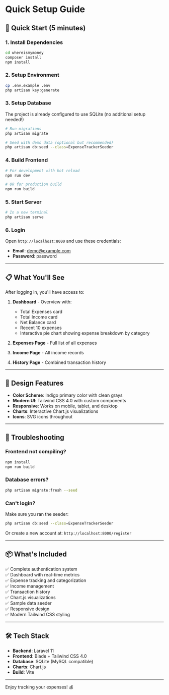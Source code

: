 # Quick Setup Guide

## 🚀 Quick Start (5 minutes)

### 1. Install Dependencies
```bash
cd whereismymoney
composer install
npm install
```

### 2. Setup Environment
```bash
cp .env.example .env
php artisan key:generate
```

### 3. Setup Database
The project is already configured to use SQLite (no additional setup needed!)

```bash
# Run migrations
php artisan migrate

# Seed with demo data (optional but recommended)
php artisan db:seed --class=ExpenseTrackerSeeder
```

### 4. Build Frontend
```bash
# For development with hot reload
npm run dev

# OR for production build
npm run build
```

### 5. Start Server
```bash
# In a new terminal
php artisan serve
```

### 6. Login
Open `http://localhost:8000` and use these credentials:
- **Email**: demo@example.com
- **Password**: password

---

## 📋 What You'll See

After logging in, you'll have access to:

1. **Dashboard** - Overview with:
   - Total Expenses card
   - Total Income card
   - Net Balance card
   - Recent 10 expenses
   - Interactive pie chart showing expense breakdown by category

2. **Expenses Page** - Full list of all expenses

3. **Income Page** - All income records

4. **History Page** - Combined transaction history

---

## 🎨 Design Features

- **Color Scheme**: Indigo primary color with clean grays
- **Modern UI**: Tailwind CSS 4.0 with custom components
- **Responsive**: Works on mobile, tablet, and desktop
- **Charts**: Interactive Chart.js visualizations
- **Icons**: SVG icons throughout

---

## 🔧 Troubleshooting

### Frontend not compiling?
```bash
npm install
npm run build
```

### Database errors?
```bash
php artisan migrate:fresh --seed
```

### Can't login?
Make sure you ran the seeder:
```bash
php artisan db:seed --class=ExpenseTrackerSeeder
```

Or create a new account at: `http://localhost:8000/register`

---

## 📦 What's Included

✅ Complete authentication system  
✅ Dashboard with real-time metrics  
✅ Expense tracking and categorization  
✅ Income management  
✅ Transaction history  
✅ Chart.js visualizations  
✅ Sample data seeder  
✅ Responsive design  
✅ Modern Tailwind CSS styling  

---

## 🛠 Tech Stack

- **Backend**: Laravel 11
- **Frontend**: Blade + Tailwind CSS 4.0
- **Database**: SQLite (MySQL compatible)
- **Charts**: Chart.js
- **Build**: Vite

---

Enjoy tracking your expenses! 💰
